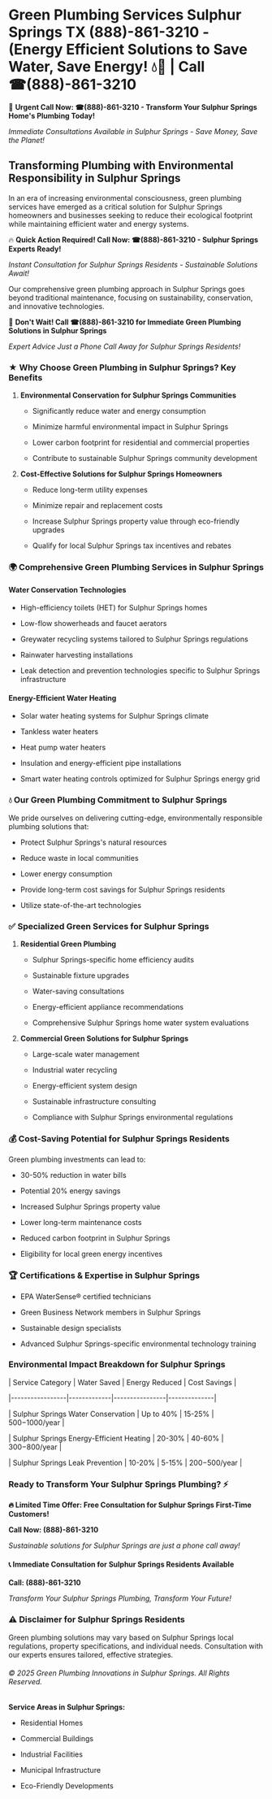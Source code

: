 # Green Plumbing Services Sulphur Springs TX (888)-861-3210 - (Energy Efficient Solutions to Save Water, Save Energy! 💧🌿 | Call ☎(888)-861-3210

🚨 **Urgent Call Now: ☎(888)-861-3210 - Transform Your Sulphur Springs Home's Plumbing Today!**
*Immediate Consultations Available in Sulphur Springs - Save Money, Save the Planet!*

## Transforming Plumbing with Environmental Responsibility in Sulphur Springs

In an era of increasing environmental consciousness, green plumbing services have emerged as a critical solution for Sulphur Springs homeowners and businesses seeking to reduce their ecological footprint while maintaining efficient water and energy systems. 

🔥 **Quick Action Required! Call Now: ☎(888)-861-3210 - Sulphur Springs Experts Ready!**
*Instant Consultation for Sulphur Springs Residents - Sustainable Solutions Await!*

Our comprehensive green plumbing approach in Sulphur Springs goes beyond traditional maintenance, focusing on sustainability, conservation, and innovative technologies.

🚨 **Don't Wait! Call ☎(888)-861-3210 for Immediate Green Plumbing Solutions in Sulphur Springs**
*Expert Advice Just a Phone Call Away for Sulphur Springs Residents!*

### ★ Why Choose Green Plumbing in Sulphur Springs? Key Benefits

1. **Environmental Conservation for Sulphur Springs Communities** 
   - Significantly reduce water and energy consumption
   - Minimize harmful environmental impact in Sulphur Springs
   - Lower carbon footprint for residential and commercial properties
   - Contribute to sustainable Sulphur Springs community development

2. **Cost-Effective Solutions for Sulphur Springs Homeowners** 
   - Reduce long-term utility expenses
   - Minimize repair and replacement costs
   - Increase Sulphur Springs property value through eco-friendly upgrades
   - Qualify for local Sulphur Springs tax incentives and rebates

### 🌍 Comprehensive Green Plumbing Services in Sulphur Springs

#### Water Conservation Technologies
- High-efficiency toilets (HET) for Sulphur Springs homes
- Low-flow showerheads and faucet aerators
- Greywater recycling systems tailored to Sulphur Springs regulations
- Rainwater harvesting installations
- Leak detection and prevention technologies specific to Sulphur Springs infrastructure

#### Energy-Efficient Water Heating
- Solar water heating systems for Sulphur Springs climate
- Tankless water heaters
- Heat pump water heaters
- Insulation and energy-efficient pipe installations
- Smart water heating controls optimized for Sulphur Springs energy grid

### 💧 Our Green Plumbing Commitment to Sulphur Springs

We pride ourselves on delivering cutting-edge, environmentally responsible plumbing solutions that:
- Protect Sulphur Springs's natural resources
- Reduce waste in local communities
- Lower energy consumption
- Provide long-term cost savings for Sulphur Springs residents
- Utilize state-of-the-art technologies

### ✅ Specialized Green Services for Sulphur Springs

1. **Residential Green Plumbing**
   - Sulphur Springs-specific home efficiency audits
   - Sustainable fixture upgrades
   - Water-saving consultations
   - Energy-efficient appliance recommendations
   - Comprehensive Sulphur Springs home water system evaluations

2. **Commercial Green Solutions for Sulphur Springs**
   - Large-scale water management
   - Industrial water recycling
   - Energy-efficient system design
   - Sustainable infrastructure consulting
   - Compliance with Sulphur Springs environmental regulations

### 💰 Cost-Saving Potential for Sulphur Springs Residents

Green plumbing investments can lead to:
- 30-50% reduction in water bills
- Potential 20% energy savings
- Increased Sulphur Springs property value
- Lower long-term maintenance costs
- Reduced carbon footprint in Sulphur Springs
- Eligibility for local green energy incentives

### 🏆 Certifications & Expertise in Sulphur Springs

- EPA WaterSense® certified technicians
- Green Business Network members in Sulphur Springs
- Sustainable design specialists
- Advanced Sulphur Springs-specific environmental technology training

### Environmental Impact Breakdown for Sulphur Springs

| Service Category | Water Saved | Energy Reduced | Cost Savings |
|-----------------|-------------|----------------|--------------|
| Sulphur Springs Water Conservation | Up to 40% | 15-25% | $500-$1000/year |
| Sulphur Springs Energy-Efficient Heating | 20-30% | 40-60% | $300-$800/year |
| Sulphur Springs Leak Prevention | 10-20% | 5-15% | $200-$500/year |

### Ready to Transform Your Sulphur Springs Plumbing? ⚡

**🔥 Limited Time Offer: Free Consultation for Sulphur Springs First-Time Customers!**

**Call Now: (888)-861-3210**
*Sustainable solutions for Sulphur Springs are just a phone call away!*

#### 📞 Immediate Consultation for Sulphur Springs Residents Available

**Call: (888)-861-3210**
*Transform Your Sulphur Springs Plumbing, Transform Your Future!*

### ⚠️ Disclaimer for Sulphur Springs Residents

Green plumbing solutions may vary based on Sulphur Springs local regulations, property specifications, and individual needs. Consultation with our experts ensures tailored, effective strategies.

###### © 2025 Green Plumbing Innovations in Sulphur Springs. All Rights Reserved.

**Service Areas in Sulphur Springs:** 
- Residential Homes
- Commercial Buildings
- Industrial Facilities
- Municipal Infrastructure
- Eco-Friendly Developments